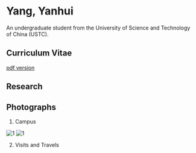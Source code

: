 # Yang, Yanhui

An undergraduate student from the University of Science and Technology of China (USTC).

## Curriculum Vitae

[pdf version](https://github.com/astro-YYH/home/blob/main/Curriculum_Vitae.pdf)

## Research

## Photographs

1. Campus

![1](https://github.com/astro-YYH/home/blob/main/photographs/Campus/34BF86D0-1E14-4460-9379-978E71F302F6.JPG)
![1](https://github.com/astro-YYH/home/blob/main/photographs/Campus/4B3A7532-908B-4F60-B6B1-4E6029010EB6.JPG)


2. Visits and Travels


